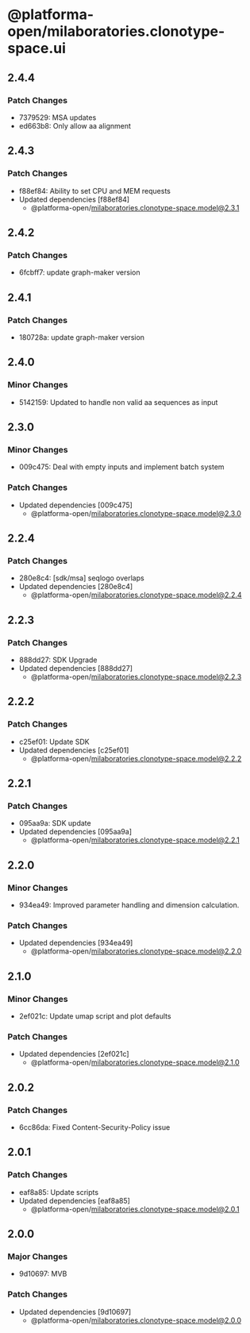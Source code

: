 # @platforma-open/milaboratories.clonotype-space.ui

## 2.4.4

### Patch Changes

- 7379529: MSA updates
- ed663b8: Only allow aa alignment

## 2.4.3

### Patch Changes

- f88ef84: Ability to set CPU and MEM requests
- Updated dependencies [f88ef84]
  - @platforma-open/milaboratories.clonotype-space.model@2.3.1

## 2.4.2

### Patch Changes

- 6fcbff7: update graph-maker version

## 2.4.1

### Patch Changes

- 180728a: update graph-maker version

## 2.4.0

### Minor Changes

- 5142159: Updated to handle non valid aa sequences as input

## 2.3.0

### Minor Changes

- 009c475: Deal with empty inputs and implement batch system

### Patch Changes

- Updated dependencies [009c475]
  - @platforma-open/milaboratories.clonotype-space.model@2.3.0

## 2.2.4

### Patch Changes

- 280e8c4: [sdk/msa] seqlogo overlaps
- Updated dependencies [280e8c4]
  - @platforma-open/milaboratories.clonotype-space.model@2.2.4

## 2.2.3

### Patch Changes

- 888dd27: SDK Upgrade
- Updated dependencies [888dd27]
  - @platforma-open/milaboratories.clonotype-space.model@2.2.3

## 2.2.2

### Patch Changes

- c25ef01: Update SDK
- Updated dependencies [c25ef01]
  - @platforma-open/milaboratories.clonotype-space.model@2.2.2

## 2.2.1

### Patch Changes

- 095aa9a: SDK update
- Updated dependencies [095aa9a]
  - @platforma-open/milaboratories.clonotype-space.model@2.2.1

## 2.2.0

### Minor Changes

- 934ea49: Improved parameter handling and dimension calculation.

### Patch Changes

- Updated dependencies [934ea49]
  - @platforma-open/milaboratories.clonotype-space.model@2.2.0

## 2.1.0

### Minor Changes

- 2ef021c: Update umap script and plot defaults

### Patch Changes

- Updated dependencies [2ef021c]
  - @platforma-open/milaboratories.clonotype-space.model@2.1.0

## 2.0.2

### Patch Changes

- 6cc86da: Fixed Content-Security-Policy issue

## 2.0.1

### Patch Changes

- eaf8a85: Update scripts
- Updated dependencies [eaf8a85]
  - @platforma-open/milaboratories.clonotype-space.model@2.0.1

## 2.0.0

### Major Changes

- 9d10697: MVB

### Patch Changes

- Updated dependencies [9d10697]
  - @platforma-open/milaboratories.clonotype-space.model@2.0.0
